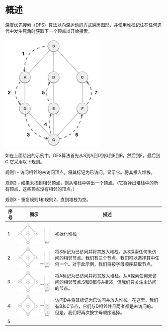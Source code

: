# 概述
深度优先搜索（DFS）算法以向深运动的方式遍历图形，并使用堆栈记住在任何迭代中发生死角时获取下一个顶点以开始搜索。

![](./images/depth_first_traversal.jpg)

如在上面给出的示例中，DFS算法首先从S到A到D到G到E到B，然后到F，最后到C.它采用以下规则。

规则1 - 访问相邻的未访问顶点。将其标记为已访问。显示它。将其推入堆栈。

规则2 - 如果未找到相邻顶点，则从堆栈中弹出一个顶点。（它将弹出堆栈中的所有顶点，这些顶点没有相邻的顶点。）

规则3 - 重复规则1和规则2，直到堆栈为空。

序号 | 图示 | 描述
-----|-----|----- 
1 | ![](./images/dfs_one.jpg) | 初始化堆栈
2| ![](./images/dfs_two.jpg) | 将S标记为已访问并将其放入堆栈。从S探索任何未访问的相邻节点。我们有三个节点，我们可以选择其中任何一个。对于此示例，我们将按字母顺序获取节点。
3 | ![](./images/dfs_three.jpg) | 将A标记为已访问并将其放入堆栈。从A探索任何未访问的相邻节点.S和D都与A相邻，但我们只关注未访问的节点。
4 | ![](./images/dfs_four.jpg) | 访问D并将其标记为已访问并放入堆栈。在这里，我们有B和C节点，它们与D相邻并且两者都是未访问的。但是，我们将再次按字母顺序选择。
5 | 